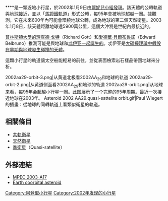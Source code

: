 ****是一顆近地小行星，於2002年1月9日由[麗妮兒小組發現](../Page/麗妮兒.md "wikilink")。該天體的公轉軌道與[地球接近](../Page/地球.md "wikilink")，並以「[馬蹄鐵軌道](../Page/馬蹄鐵軌道.md "wikilink")」形式公轉，每95年會被地球超越一圈。據觀測，它在未來600年內可能會環繞地球公轉，成為地球的第二個天然衛星。2003年1月8日，該天體距離地球達5900萬公里，這個大沖將是世紀內最接近的。

[普林斯頓大學的](../Page/普林斯頓大學.md "wikilink")[理查德·戈特](../Page/理查德·戈特.md "wikilink")（Richard
Gott）和[愛德華·貝爾布魯諾](../Page/愛德華·貝爾布魯諾.md "wikilink")（Edward
Belbruno）推測可能是與地球和[忒伊亚一起誕生的](../Page/忒伊亚_\(行星\).md "wikilink")。忒伊亚是[大碰撞理論中假設在早期與地球發生碰撞的天體](../Page/大碰撞理論.md "wikilink")。

這顆小行星的軌道讓太空船能輕易的前往，並從表面檢索岩石樣品帶回地球來分析。

2002aa29-orbit-3.png|从黄道北极看2002AA<sub>29</sub>和地球的轨道
2002aa29-orbit-2.png|从黄道侧面看2002AA<sub>29</sub>和地球的轨道
2002aa29-orbit.png|从地球来看，每95年会超越小行星一圈。此图展示了一个完整的95年周期。最近一次接近地球在2003年。
Asteroid 2002 AA29.quasi-sattelite orbit.gif|Paul
Wiegert的插畫：從地球的同轉軌道上看類似衛星的軌道。

## 相關條目

  - [共軌衛星](../Page/共軌衛星.md "wikilink")
  - [天然衛星](../Page/天然衛星.md "wikilink")
  - [準衛星](../Page/準衛星.md "wikilink")（Quasi-satellite）

## 外部連結

  - [MPEC 2003-A17](http://cfa-www.harvard.edu/mpec/K03/K03A17.html)
  - [Earth coorbital asteroid
    ](http://www.astro.uwo.ca/~wiegert/AA29/AA29.html)

[Category:阿登型小行星](https://zh.wikipedia.org/wiki/Category:阿登型小行星 "wikilink")
[Category:2002年发现的小行星](https://zh.wikipedia.org/wiki/Category:2002年发现的小行星 "wikilink")